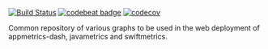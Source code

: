 [![Build Status](https://travis-ci.org/RuntimeTools/graphmetrics.svg?branch=master)](https://travis-ci.org/RuntimeTools/graphmetrics)
[![codebeat badge](https://codebeat.co/badges/65dca22e-5316-499b-b327-f91f3889d094)](https://codebeat.co/projects/github-com-runtimetools-graphmetrics-master)
[![codecov](https://codecov.io/gh/RuntimeTools/graphmetrics/branch/master/graph/badge.svg)](https://codecov.io/gh/RuntimeTools/graphmetrics)

Common repository of various graphs to be used in the web deployment of appmetrics-dash, javametrics and swiftmetrics.
